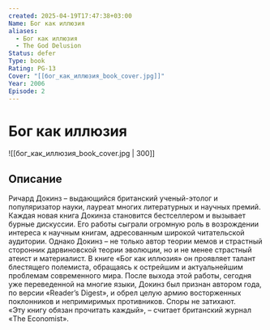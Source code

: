 ```yaml
---
created: 2025-04-19T17:47:38+03:00
Name: Бог как иллюзия
aliases:
  - Бог как иллюзия
  - The God Delusion
Status: defer
Type: book
Rating: PG-13
Cover: "[[бог_как_иллюзия_book_cover.jpg]]"
Year: 2006
Episode: 2
---
```


# Бог как иллюзия

![[бог_как_иллюзия_book_cover.jpg | 300]]

## Описание

Ричард Докинз – выдающийся британский ученый-этолог и популяризатор науки, лауреат многих литературных и научных премий. Каждая новая книга Докинза становится бестселлером и вызывает бурные дискуссии. Его работы сыграли огромную роль в возрождении интереса к научным книгам, адресованным широкой читательской аудитории. Однако Докинз – не только автор теории мемов и страстный сторонник дарвиновской теории эволюции, но и не менее страстный атеист и материалист. В книге «Бог как иллюзия» он проявляет талант блестящего полемиста, обращаясь к острейшим и актуальнейшим проблемам современного мира. После выхода этой работы, сегодня уже переведенной на многие языки, Докинз был признан автором года, по версии «Reader’s Digest», и обрел целую армию восторженных поклонников и непримиримых противников. Споры не затихают.  
«Эту книгу обязан прочитать каждый», – считает британский журнал «The Economist».
